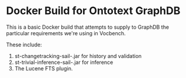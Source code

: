 # Docker Build for Ontotext GraphDB

This is a basic Docker build that attempts to supply to GraphDB the particular
requirements we're using in Vocbench.

These include:
1. st-changetracking-sail-<version>.jar for history and validation
2. st-trivial-inference-sail-<version>.jar for inference 
3. The Lucene FTS plugin.
